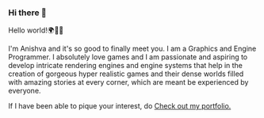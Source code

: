 ### Hi there 👋

Hello world!:earth_africa::wave::wave:

I'm Anishva and it's so good to finally meet you. I am a Graphics and Engine Programmer. I absolutely love games and I am passionate and aspiring to develop intricate rendering engines and engine systems that help in the creation of gorgeous hyper realistic games and their dense worlds filled with amazing stories at every corner, which are meant be experienced by everyone.

If I have been able to pique your interest, do [Check out my portfolio.](https://www.anishvabardhan.com)


<!--
**anishvabardhan/anishvabardhan** is a ✨ _special_ ✨ repository because its `README.md` (this file) appears on your GitHub profile.

Here are some ideas to get you started:

- 🔭 I’m currently working on ...
- 🌱 I’m currently learning ...
- 👯 I’m looking to collaborate on ...
- 🤔 I’m looking for help with ...
- 💬 Ask me about ...
- 📫 How to reach me: ...
- 😄 Pronouns: ...
- ⚡ Fun fact: ...
-->
